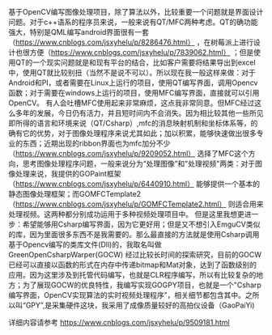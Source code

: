 基于OpenCV编写图像处理项目，除了算法以外，比较重要一个问题就是界面设计问题。对于c++语系的程序员来说，一般来说有QT/MFC两种考虑。QT的确功能强大，特别是QML编写android界面很有一套（https://www.cnblogs.com/jsxyhelu/p/8286476.html）
，在树莓派上进行设计也很方便（https://www.cnblogs.com/jsxyhelu/p/7839062.html）
；但是使用QT的一个现实问题就是和现有平台的结合，比如客户需要将结果导出到excel中，使用QT就比较别扭（当然不是说不可以）。所以现在我一般这样来做：对于Android和PI，或者需要在Linux上运行的项目，使用QT编写界面，调用Opencv函数；对于需要在windows上运行的项目，使用MFC编写界面，直接就可以引用OpenCV。
有人会吐槽MFC使用起来非常麻烦，这点我非常同意。但MFC经过这么多年的发展，今日仍有活力，并且短时间内不会消失。因为相比较其他一些所见即所得的语言和环境来说（QT/Csharp）,mfc的消息映射机制和坐标体系等，的确有它的优势，对于图像处理程序来说尤其如此；加以积累，能够快速做出很多专业的东西；近期出现的ribbon界面也为mfc加分不少（https://www.cnblogs.com/jsxyhelu/p/9209052.html）
选择了MFC这个方向，思考图像处理程序问题，一般来说分为“处理图像”和"处理视频"两类：对于图像处理来说，我提供的GOPaint框架（https://www.cnblogs.com/jsxyhelu/p/6440910.html）
能够提供一个基本的静态图像处理框架；而GOMFCTemplate2（https://www.cnblogs.com/jsxyhelu/p/GOMFCTemplate2.html）
则适合用来处理视频。这两种都分别成功运用于多种视频处理项目中。
但是这里我想更进一步：希望能够用Csharp编写界面，因为它更好用；但是又不想引入EmguCV类似的库，因为里面很多东西不是我需要的。那么最直接的方法就是使用Csharp调用基于Opencv编写的类库文件(Dll)的，我取名叫做GreenOpenCsharpWarper(GOCW)
经过比较长时间的探索研究，目前的GOCW已经可以直接以函数的形式在内存中传递bitmap和Mat对象，达到了函数级别的应用。因为这里涉及到托管代码编写，也就是CLR程序编写，所以有比较复杂的地方；为了展现GOCW的优良特性，我编写实现GOGPY项目，也就是一个"Csharp编写界面，OpenCV实现算法的实时视频处理程序”，相关细节都包含其中。之所以叫“GPY”,是采集硬件这块，我采用了成像质量较好的高拍仪设备（GaoPaiYi)

详细内容请参考 https://www.cnblogs.com/jsxyhelu/p/9509181.html
